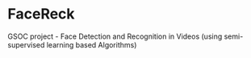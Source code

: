 # FaceReck
GSOC project - Face Detection and Recognition in Videos
(using semi-supervised learning based Algorithms)
